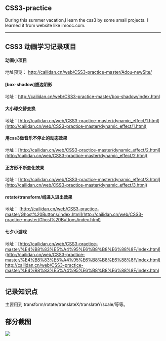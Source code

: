 ## CSS3-practice
During this summer vacation,I learn the css3 by some small projects. I learned it from website like imooc.com.


*************
## CSS3 动画学习记录项目

#### 动画小项目
地址预览： http://cailidan.cn/web/CSS3-practice-master/Adou-newSite/

#### [box-shadow]翘边阴影
地址：[http://cailidan.cn/web/CSS3-practice-master/box-shadow/index.html
](http://cailidan.cn/web/CSS3-practice-master/box-shadow/index.html)

#### 大小球交替变换
地址：[http://cailidan.cn/web/CSS3-practice-master/dynamic_effect/1.html](http://cailidan.cn/web/CSS3-practice-master/dynamic_effect/1.html)

#### 用css3做音乐不停止的动态效果
地址：[http://cailidan.cn/web/CSS3-practice-master/dynamic_effect/2.html](http://cailidan.cn/web/CSS3-practice-master/dynamic_effect/2.html)

#### 正方形不断变化效果
地址：[http://cailidan.cn/web/CSS3-practice-master/dynamic_effect/3.html](http://cailidan.cn/web/CSS3-practice-master/dynamic_effect/3.html)

#### rotate/transform/线进入进出效果
地址： [http://cailidan.cn/web/CSS3-practice-master/Ghost%20Buttons/index.html](http://cailidan.cn/web/CSS3-practice-master/Ghost%20Buttons/index.html)

#### 七夕小游戏
地址：[http://cailidan.cn/web/CSS3-practice-master/%E4%B8%83%E5%A4%95%E6%B8%B8%E6%88%8F/index.html](http://cailidan.cn/web/CSS3-practice-master/%E4%B8%83%E5%A4%95%E6%B8%B8%E6%88%8F/index.html)http://cailidan.cn/web/CSS3-practice-master/%E4%B8%83%E5%A4%95%E6%B8%B8%E6%88%8F/index.html

***********
## 记录知识点
主要用到 transform/rotate/translateX/translateY/scale/等等。

## 部分截图
![](http://cailidan.cn/images/adounewsite.png)